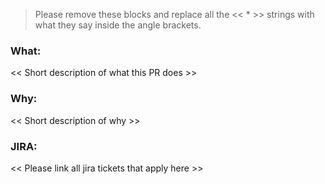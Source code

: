 > Please remove these blocks and replace all the << \* >> strings with what they
> say inside the angle brackets.

### What:

<< Short description of what this PR does >>

### Why:

<< Short description of why >>

### JIRA:

<< Please link all jira tickets that apply here >>
